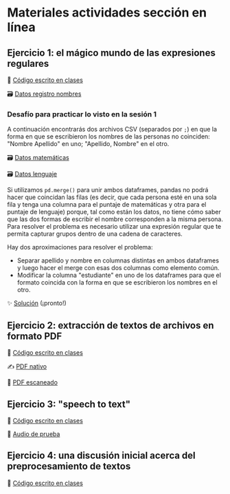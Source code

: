 # Materiales actividades sección en línea

## Ejercicio 1: el mágico mundo de las expresiones regulares

:page_facing_up: [Código escrito en clases](https://www.dropbox.com/scl/fi/78qvwfz42zrn58v3r1ych/01_regex.py?rlkey=8omszxararfnuoqjgcsuop11v&dl=0)

:card_file_box: [Datos registro nombres](https://www.dropbox.com/scl/fi/umg8lnwj89zsncgv0sdos/nombres.csv?rlkey=f8e5oy4o54hk4f5v3y1lkzncn&dl=0)


### Desafío para practicar lo visto en la sesión 1

A continuación encontrarás dos archivos CSV (separados por `;`) en que la forma en que se escribieron los nombres de las personas no coinciden: "Nombre Apellido" en uno; "Apellido, Nombre" en el otro. 

:card_file_box: [Datos matemáticas](https://www.dropbox.com/scl/fi/0r0m3ttp5cagybvk5quhu/matematicas.csv?rlkey=5xddjevkgl0zd2dc7pzxpbweo&dl=0)

:card_file_box: [Datos lenguaje](https://www.dropbox.com/scl/fi/zoh7n0mfhh51539rtmpl6/lenguaje.csv?rlkey=ah9tekr76iwiymm11vo5kdknm&dl=0)

Si utilizamos `pd.merge()` para unir ambos dataframes, pandas no podrá hacer que coincidan las filas (es decir, que cada persona esté en una sola fila y tenga una columna para el puntaje de matemáticas y otra para el puntaje de lenguaje) porque, tal como están los datos, no tiene cómo saber que las dos formas de escribir el nombre corresponden a la misma persona. Para resolver el problema es necesario utilizar una expresión regular que te permita capturar grupos dentro de una cadena de caracteres.

Hay dos aproximaciones para resolver el problema:
 - Separar apellido y nombre en columnas distintas en ambos dataframes y luego hacer el merge con esas dos columnas como elemento común.
 - Modificar la columna "estudiante" en uno de los dataframes para que el formato coincida con la forma en que se escribieron los nombres en el otro.

:sparkles: [Solución]() (¡pronto!)

## Ejercicio 2: extracción de textos de archivos en formato PDF

📄 [Código escrito en clases](https://www.dropbox.com/scl/fi/w4upvdr76ajdmhofgkoof/02_extraccion-pdfs.py?rlkey=mddhnh82g0of73tvt3ok78l58&dl=0)

✍️ [PDF nativo](https://www.dropbox.com/scl/fi/kiwtke3zbkel1etcee51h/historia_python.pdf?rlkey=16oiuxjx7eliyn9165u1by9sj&dl=0)

📖 [PDF escaneado](https://www.dropbox.com/scl/fi/yy9894lex6zf6sbyyj2yv/amanda_labarca.pdf?rlkey=03xplf67hh9gh5ffjfizs3h7m&dl=0)


## Ejercicio 3: "speech to text"

📄 [Código escrito en clases](https://www.dropbox.com/scl/fo/rush0t0bgidmra26yaz5y/h?rlkey=z84wc1v3kgozk9uvkv7iavr42&dl=0)

🎤 [Audio de prueba](https://www.dropbox.com/scl/fi/7so2upmvlyt6vp0xurhp5/audio-de-prueba.m4a?rlkey=3eznie2kjr7tf0xncp6ty900n&dl=0)

## Ejercicio 4: una discusión inicial acerca del preprocesamiento de textos

📄 [Código escrito en clases](https://www.dropbox.com/scl/fi/55psh943pm570db69iu4f/04_preprocesamiento.py?rlkey=l5zu9g83fln4e79vjinscxgj8&dl=0)
